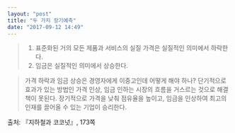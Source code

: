 ```yaml
---
layout: "post"
title: "두 가지 장기예측"
date: "2017-09-12 14:49"
---
```


> 1. 표준화된 거의 모든 제품과 서비스의 실질 가격은 실질적인 의미에서 하락한다.
> 2. 임금은 실질적인 의미에서 상승한다.

> 가격 하락과 임금 상승은 경영자에게 이중고인데 어떻게 해야 하나?
> 단기적으로 효과가 있는 방법인 가격 인상, 임금 인하는 시장의 흐름을 거스르는 것으로 해결책이 못된다. 장기적으로 가격을 낮춰 점유율을 높이고, 임금을 인상하여 최고의 인재를 끌어올 수 있는 기업이 승리한다.


출처: 『지하철과 코코넛』, 173쪽
